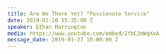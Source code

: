 ```yaml
---
title: Are We There Yet? "Passionate Service"
date: 2019-01-28 15:35:00 Z
speaker: Ethan Harrington
media: https://www.youtube.com/embed/ZfbC2mWqXxA
message_date: 2019-01-27 10:00:00 Z
---
```


